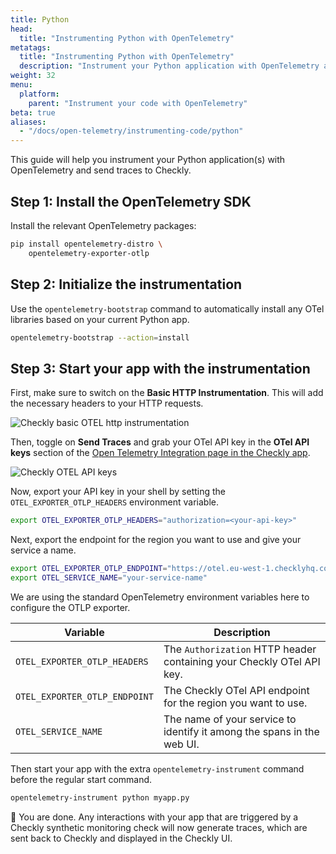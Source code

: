 ```yaml
---
title: Python
head:
  title: "Instrumenting Python with OpenTelemetry"
metatags:
  title: "Instrumenting Python with OpenTelemetry"
  description: "Instrument your Python application with OpenTelemetry and send traces to Checkly."
weight: 32
menu:
  platform:
    parent: "Instrument your code with OpenTelemetry"
beta: true
aliases:
  - "/docs/open-telemetry/instrumenting-code/python"
---
```


This guide will help you instrument your Python application(s) with OpenTelemetry and send traces to Checkly.
<!--more-->
## Step 1: Install the OpenTelemetry SDK

Install the relevant OpenTelemetry packages:

```bash
pip install opentelemetry-distro \
    opentelemetry-exporter-otlp
```

## Step 2: Initialize the instrumentation

Use the `opentelemetry-bootstrap` command to automatically install any OTel libraries based on your current Python app.

```bash
opentelemetry-bootstrap --action=install
```

## Step 3: Start your app with the instrumentation

First, make sure to switch on the **Basic HTTP Instrumentation**. This will add the necessary headers to your HTTP requests.

![Checkly basic OTEL http instrumentation](/docs/images/otel/otel_basic_instrumentation.png)

Then, toggle on **Send Traces** and grab your OTel API key in the **OTel API keys** section of the [Open Telemetry Integration page in the Checkly app](https://app.checklyhq.com/settings/account/open-telemetry).

![Checkly OTEL API keys](/docs/images/otel/otel_send_traces.png)

Now, export your API key in your shell by setting the `OTEL_EXPORTER_OTLP_HEADERS` environment variable.

```bash
export OTEL_EXPORTER_OTLP_HEADERS="authorization=<your-api-key>"
```

Next, export the endpoint for the region you want to use and give your service a name.
```bash
export OTEL_EXPORTER_OTLP_ENDPOINT="https://otel.eu-west-1.checklyhq.com"
export OTEL_SERVICE_NAME="your-service-name"
```

We are using the standard OpenTelemetry environment variables here to configure the OTLP exporter.

| Variable                      | Description                                                                              |
|-------------------------------|------------------------------------------------------------------------------------------|
| `OTEL_EXPORTER_OTLP_HEADERS`  | The `Authorization` HTTP header containing your Checkly OTel API key.                    |
| `OTEL_EXPORTER_OTLP_ENDPOINT` | The Checkly OTel API endpoint for the region you want to use.                            |
| `OTEL_SERVICE_NAME`           | The name of your service to identify it among the spans in the web UI.                   |

Then start your app with the extra `opentelemetry-instrument` command before the regular start command.

```bash
opentelemetry-instrument python myapp.py
```
🎉 You are done. Any interactions with your app that are triggered by a Checkly synthetic monitoring check will now generate
traces, which are sent back to Checkly and displayed in the Checkly UI.
